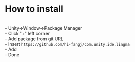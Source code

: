 # How to install
<br>
- Unity->Window->Package Manager<br>
- Click "+" left corner<br>
- Add package from git URL<br>
- Insert <code>https://github.com/hi-fangj/com.unity.ide.lingma</code><br>
- Add<br>
- Done

